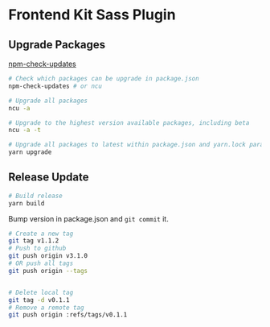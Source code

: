 # Frontend Kit Sass Plugin



## Upgrade Packages

[npm-check-updates](https://github.com/tjunnone/npm-check-updates)

```bash
# Check which packages can be upgrade in package.json
npm-check-updates # or ncu

# Upgrade all packages
ncu -a

# Upgrade to the highest version available packages, including beta
ncu -a -t

# Upgrade all packages to latest within package.json and yarn.lock paramenters
yarn upgrade
```


## Release Update

```bash
# Build release
yarn build
```

Bump version in package.json and `git commit` it.

```bash
# Create a new tag
git tag v1.1.2
# Push to github
git push origin v3.1.0
# OR push all tags
git push origin --tags


# Delete local tag
git tag -d v0.1.1
# Remove a remote tag
git push origin :refs/tags/v0.1.1
```
